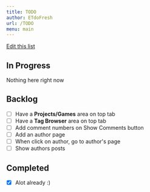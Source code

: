 ```yaml
---
title: TODO
author: ETdoFresh
url: /TODO
menu: main
---
```


[Edit this list](https://github.com/ETdoFresh/Blog/edit/master/content/page/TODO.md)

## In Progress
Nothing here right now

## Backlog
- [ ] Have a **Projects/Games** area on top tab
- [ ] Have a **Tag Browser** area on top tab
- [ ] Add comment numbers on Show Comments button
- [ ] Add an author page
- [ ] When click on author, go to author's page
- [ ] Show authors posts

## Completed
- [X] Alot already :)